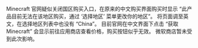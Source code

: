 Minecraft 官网疑似关闭国区购买入口，在原来的中文购买界面购买时显示 “此产品目前无法在该地区购买，通过 ‘选择地区’ 菜单更改你的地区”。
将页面调至英文，在选择地区列表中也没有 “China”。
目前官网在中文界面下点击 “获取 Minecraft” 会显示前往应用商店查看价格，购买按钮似乎无效。
微软商店暂未受到此次影响。
